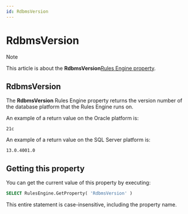 ```yaml
---
id: RdbmsVersion
---
```


# RdbmsVersion



> [!NOTE]
> This article is about the **RdbmsVersion**[Rules Engine property](/docs/Modeller%20and%20Rules%20Engine/Rules%20Engine%20properties).

## **RdbmsVersion**

The **RdbmsVersion** Rules Engine property returns the version number of the database platform that the Rules Engine runs on.

An example of a return value on the Oracle platform is:

```
21c
```

An example of a return value on the SQL Server platform is:

```
13.0.4001.0
```

## Getting this property

You can get the current value of this property by executing:

```sql
SELECT RulesEngine.GetProperty( 'RdbmsVersion' )
```

This entire statement is case-insensitive, including the property name.